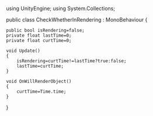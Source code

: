 using UnityEngine;
using System.Collections;

public class CheckWhetherInRendering : MonoBehaviour {

	public bool isRendering=false;
    private float lastTime=0;
    private float curtTime=0;

    void Update()
    {
	    isRendering=curtTime!=lastTime?true:false;
	    lastTime=curtTime;
    }

    void OnWillRenderObject()
    {
	    curtTime=Time.time;
    }

}
